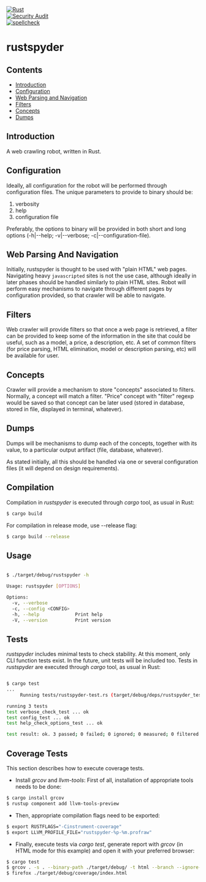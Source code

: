 [![Rust](https://github.com/sarroutbi/rustspyder/actions/workflows/rust.yaml/badge.svg)](https://github.com/sarroutbi/rustspyder/actions/workflows/rust.yaml)\
[![Security Audit](https://github.com/sarroutbi/rustspyder/actions/workflows/audit.yaml/badge.svg)](https://github.com/sarroutbi/rustspyder/actions/workflows/audit.yaml)\
[![spellcheck](https://github.com/sarroutbi/rustspyder/actions/workflows/spellcheck.yaml/badge.svg)](https://github.com/sarroutbi/rustspyder/actions/workflows/spellcheck.yaml)

# rustspyder

## Contents

- [Introduction](#introduction)
- [Configuration](#configuration)
- [Web Parsing and Navigation](#web-parsing-and-navigation)
- [Filters](#filters)
- [Concepts](#concepts)
- [Dumps](#dumps)

## Introduction
A web crawling robot, written in Rust.

## Configuration
Ideally, all configuration for the robot will be performed through configuration files. The unique parameters to provide to binary should be:

1. verbosity
2. help
3. configuration file

Preferably, the options to binary will be provided in both short and long options (-h|--help; -v|--verbose; -c|--configuration-file).

## Web Parsing And Navigation
Initially, rustspyder is thought to be used with "plain HTML" web pages. Navigating heavy `javascripted` sites is not the use case, although ideally in later phases should be handled similarly to plain HTML sites. Robot will perform easy mechanisms to navigate through different pages by configuration provided, so that crawler will be able to navigate.

## Filters
Web crawler will provide filters so that once a web page is retrieved, a filter can be provided to keep some of the information in the site that could be useful, such as a model, a price, a description, etc. A set of common filters (for price parsing, HTML elimination, model or description parsing, etc) will be available for user.

## Concepts
Crawler will provide a mechanism to store "concepts" associated to filters. Normally, a concept will match a filter. "Price" concept with "filter" regexp
would be saved so that concept can be later used (stored in database, stored in file, displayed in terminal, whatever).

## Dumps
Dumps will be mechanisms to dump each of the concepts, together with its value, to a particular output artifact (file, database, whatever).

As stated initially, all this should be handled via one or several configuration files (it will depend on design requirements).

## Compilation

Compilation in *rustspyder* is executed through *cargo* tool, as usual in Rust:

```bash
$ cargo build
```
For compilation in release mode, use --release flag:

```bash
$ cargo build --release
```

## Usage

```bash

$ ./target/debug/rustspyder -h

Usage: rustspyder [OPTIONS]

Options:
  -v, --verbose
  -c, --config <CONFIG>
  -h, --help             Print help
  -V, --version          Print version
```

## Tests

*rustspyder* includes minimal tests to check stability.
At this moment, only CLI function tests exist.
In the future, unit tests will be included too.
Tests in *rustspyder* are executed through *cargo* tool, as usual in Rust:

```bash

$ cargo test
...
     Running tests/rustspyder-test.rs (target/debug/deps/rustspyder_test-cbe3bccecde916b2)

running 3 tests
test verbose_check_test ... ok
test config_test ... ok
test help_check_options_test ... ok

test result: ok. 3 passed; 0 failed; 0 ignored; 0 measured; 0 filtered out; finished in 0.00s
```

## Coverage Tests
This section describes how to execute coverage tests.

- Install *grcov* and *llvm-tools*: First of all, installation of appropriate tools needs to be done:

```bash
$ cargo install grcov
$ rustup component add llvm-tools-preview
```

- Then, appropriate compilation flags need to be exported:

```bash
$ export RUSTFLAGS="-Cinstrument-coverage"
$ export LLVM_PROFILE_FILE="rustspyder-%p-%m.profraw"
```

- Finally, execute tests via *cargo test*, generate report with *grcov* (in HTML mode for this example) and open it with your preferred browser:

```bash
$ cargo test
$ grcov . -s . --binary-path ./target/debug/ -t html --branch --ignore-not-existing -o ./target/debug/coverage/
$ firefox ./target/debug/coverage/index.html
```
